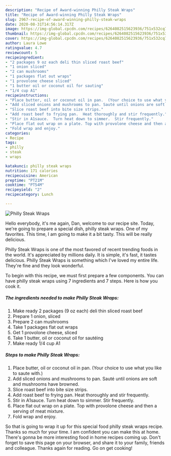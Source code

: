 ```yaml
---
description: "Recipe of Award-winning Philly Steak Wraps"
title: "Recipe of Award-winning Philly Steak Wraps"
slug: 2967-recipe-of-award-winning-philly-steak-wraps
date: 2020-08-31T14:56:14.317Z
image: https://img-global.cpcdn.com/recipes/6264082515623936/751x532cq70/philly-steak-wraps-recipe-main-photo.jpg
thumbnail: https://img-global.cpcdn.com/recipes/6264082515623936/751x532cq70/philly-steak-wraps-recipe-main-photo.jpg
cover: https://img-global.cpcdn.com/recipes/6264082515623936/751x532cq70/philly-steak-wraps-recipe-main-photo.jpg
author: Laura Lowe
ratingvalue: 4.7
reviewcount: 5
recipeingredient:
- "2 packages 9 oz each deli thin sliced roast beef"
- "1 onion sliced"
- "2 can mushrooms"
- "1 packages flat out wraps"
- "1 provolone cheese sliced"
- "1 butter oil or coconut oil for sauting"
- "1/4 cup A1"
recipeinstructions:
- "Place butter, oil or coconut oil in pan.  (Your choice to use what you like to saute with.)"
- "Add sliced onions and mushrooms to pan. Sauté until onions are soft and mushrooms have browned."
- "Slice roast beef into bite size strips."
- "Add roast beef to frying pan.  Heat thoroughly and stir frequently."
- "Stir in A1sauce.  Turn heat down to simmer.  Stir frequently."
- "Place flat out wrap on a plate. Top with provolone cheese and then a serving of meat mixture."
- "Fold wrap and enjoy."
categories:
- Recipe
tags:
- philly
- steak
- wraps

katakunci: philly steak wraps 
nutrition: 171 calories
recipecuisine: American
preptime: "PT21M"
cooktime: "PT54M"
recipeyield: "2"
recipecategory: Lunch

---
```



![Philly Steak Wraps](https://img-global.cpcdn.com/recipes/6264082515623936/751x532cq70/philly-steak-wraps-recipe-main-photo.jpg)

Hello everybody, it's me again, Dan, welcome to our recipe site. Today, we're going to prepare a special dish, philly steak wraps. One of my favorites. This time, I am going to make it a bit tasty. This will be really delicious.



Philly Steak Wraps is one of the most favored of recent trending foods in the world. It's appreciated by millions daily. It is simple, it's fast, it tastes delicious. Philly Steak Wraps is something which I've loved my entire life. They're fine and they look wonderful.


To begin with this recipe, we must first prepare a few components. You can have philly steak wraps using 7 ingredients and 7 steps. Here is how you cook it.

<!--inarticleads1-->

##### The ingredients needed to make Philly Steak Wraps:

1. Make ready 2 packages (9 oz each) deli thin sliced roast beef
1. Prepare 1 onion, sliced
1. Prepare 2 can mushrooms
1. Take 1 packages flat out wraps
1. Get 1 provolone cheese, sliced
1. Take 1 butter, oil or coconut oil for sautéing
1. Make ready 1/4 cup A1




<!--inarticleads2-->

##### Steps to make Philly Steak Wraps:

1. Place butter, oil or coconut oil in pan.  (Your choice to use what you like to saute with.)
1. Add sliced onions and mushrooms to pan. Sauté until onions are soft and mushrooms have browned.
1. Slice roast beef into bite size strips.
1. Add roast beef to frying pan.  Heat thoroughly and stir frequently.
1. Stir in A1sauce.  Turn heat down to simmer.  Stir frequently.
1. Place flat out wrap on a plate. Top with provolone cheese and then a serving of meat mixture.
1. Fold wrap and enjoy.




So that is going to wrap it up for this special food philly steak wraps recipe. Thanks so much for your time. I am confident you can make this at home. There's gonna be more interesting food in home recipes coming up. Don't forget to save this page on your browser, and share it to your family, friends and colleague. Thanks again for reading. Go on get cooking!
